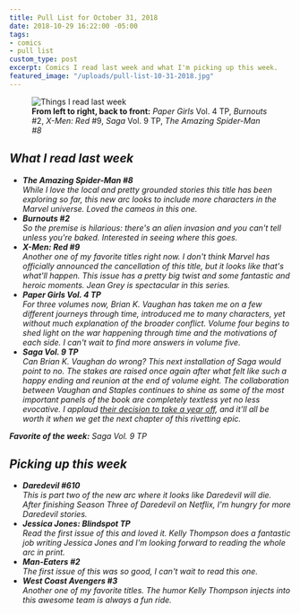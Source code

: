 ```yaml
---
title: Pull List for October 31, 2018
date: 2018-10-29 16:22:00 -05:00
tags:
- comics
- pull list
custom_type: post
excerpt: Comics I read last week and what I'm picking up this week.
featured_image: "/uploads/pull-list-10-31-2018.jpg"
---
```


<figure class="extendout">
  <img src="{{ site.url }}/uploads/pull-list-10-31-2018.jpg" alt="Things I read last week">
  <figcaption><strong>From left to right, back to front:</strong> <em>Paper Girls</em> Vol. 4 <span class="caps">TP</span>, <em>Burnouts</em> #2, <em>X-Men: Red</em> #9, <em>Saga</em> Vol. 9 <span class="caps">TP</span>, <em>The Amazing Spider-Man<em> #8</figcaption>
</figure>


## What I read last week

- **The Amazing Spider-Man #8**  
While I love the local and pretty grounded stories this title has been exploring so far, this new arc looks to include more characters in the Marvel universe. Loved the cameos in this one.
- **Burnouts #2**  
So the premise is hilarious: there's an alien invasion and you can't tell unless you're baked. Interested in seeing where this goes.
- **X-Men: Red #9**  
Another one of my favorite titles right now. I don't think Marvel has officially announced the cancellation of this title, but it looks like that's what'll happen. This issue has a pretty big twist and some fantastic and heroic moments. Jean Grey is spectacular in this series.
- **Paper Girls Vol. 4 TP**  
For three volumes now, Brian K. Vaughan has taken me on a few different journeys through time, introduced me to many characters, yet without much explanation of the broader conflict. Volume four begins to shed light on the war happening through time and the motivations of each side. I can't wait to find more answers in volume five.
- **Saga Vol. 9 TP**  
Can Brian K. Vaughan do wrong? This next installation of *Saga* would point to no. The stakes are raised once again after what felt like such a happy ending and reunion at the end of volume eight. The collaboration between Vaughan and Staples continues to shine as some of the most important panels of the book are completely textless yet no less evocative. I applaud [their decision to take a year off](https://www.cbr.com/saga-hiatus-brian-vaughan-fiona-staples/), and it'll all be worth it when we get the next chapter of this rivetting epic.

**Favorite of the week:** Saga Vol. 9 TP

## Picking up this week

- **Daredevil #610**  
This is part two of the new arc where it looks like Daredevil will die. After finishing Season Three of *Daredevil* on Netflix, I'm hungry for more Daredevil stories.
- **Jessica Jones: Blindspot TP**  
Read the first issue of this and loved it. Kelly Thompson does a fantastic job writing Jessica Jones and I'm looking forward to reading the whole arc in print.
- **Man-Eaters #2**  
The first issue of this was so good, I can't wait to read this one.
- **West Coast Avengers #3**  
Another one of my favorite titles. The humor Kelly Thompson injects into this awesome team is always a fun ride.
